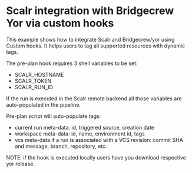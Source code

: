 # Scalr integration with Bridgecrew Yor via custom hooks

This example shows how to integrate Scalr and Bridgecrew/yor using Custom hooks. 
It helps users to tag all supported resources with dynamic tags. 

The pre-plan hook requires 3 shell variables to be set:

* SCALR_HOSTNAME
* SCALR_TOKEN
* SCALR_RUN_ID

If the run is executed in the Scalr remote backend all those variables are auto-populated in the pipeline.

Pre-plan script will auto-populate tags:

* current run meta-data: id, triggered source, creation date
* workspace meta-data: id, name, environment id, tags
* vcs meta-data if a run is associated with a VCS revision: commit SHA and message, branch, repository, etc.

NOTE: if the hook is executed locally users have you download respective yor release. 
